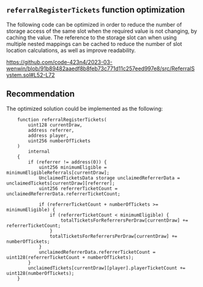 ## `referralRegisterTickets` function optimization

The following code can be optimized in order to reduce the number of storage access of the same slot when the required value is not changing, by caching the value. The reference to the storage slot can when using multiple nested mappings can be cached to reduce the number of slot location calculations, as well as improve readability.

https://github.com/code-423n4/2023-03-wenwin/blob/91b89482aaedf8b8feb73c771d11c257eed997e8/src/ReferralSystem.sol#L52-L72

## Recommendation
The optimized solution could be implemented as the following:
```solidity
    function referralRegisterTickets(
        uint128 currentDraw,
        address referrer,
        address player,
        uint256 numberOfTickets
    )
        internal
    {
        if (referrer != address(0)) {
            uint256 minimumEligible = minimumEligibleReferrals[currentDraw];
            UnclaimedTicketsData storage unclaimedReferrerData = unclaimedTickets[currentDraw][referrer];
            uint256 referrerTicketCount = unclaimedReferrerData.referrerTicketCount;

            if (referrerTicketCount + numberOfTickets >= minimumEligible) {
                if (referrerTicketCount < minimumEligible) {
                    totalTicketsForReferrersPerDraw[currentDraw] += referrerTicketCount;
                }
                totalTicketsForReferrersPerDraw[currentDraw] += numberOfTickets;
            }
            unclaimedReferrerData.referrerTicketCount = uint128(referrerTicketCount + numberOfTickets);
        }
        unclaimedTickets[currentDraw][player].playerTicketCount += uint128(numberOfTickets);
    }
```

